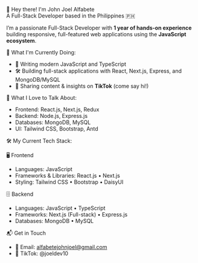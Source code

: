 👋 Hey there! I'm John Joel Alfabete  
A Full-Stack Developer based in the Philippines 🇵🇭

I’m a passionate Full-Stack Developer with **1 year of hands-on experience** building responsive, full-featured web applications using the **JavaScript ecosystem**.


🚀 What I'm Currently Doing:
- 🌱 Writing modern JavaScript and TypeScript
- 🛠️ Building full-stack applications with React, Next.js, Express, and MongoDB/MySQL
- 📲 Sharing content & insights on **TikTok** (come say hi!)

💬 What I Love to Talk About:
- Frontend: React.js, Next.js, Redux
- Backend: Node.js, Express.js
- Databases: MongoDB, MySQL
- UI: Tailwind CSS, Bootstrap, Antd

🛠 My Current Tech Stack:

🖥️ Frontend
- Languages: JavaScript  
- Frameworks & Libraries: React.js • Next.js   
- Styling: Tailwind CSS • Bootstrap • DaisyUI  

🗄️ Backend
- Languages: JavaScript • TypeScript  
- Frameworks: Next.js (Full-stack) • Express.js  
- Databases: MongoDB • MySQL  

📬 Get in Touch
- 📧 Email: [alfabetejohnjoel@gmail.com](mailto:alfabetejohnjoel@gmail.com)  
- 📱 TikTok: @joeldev10



<!---
johnjoel061/johnjoel061 is a ✨ special ✨ repository because its `README.md` (this file) appears on your GitHub profile.
You can click the Preview link to take a look at your changes.
--->
